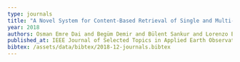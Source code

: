 ```yaml
---
type: journals
title: "A Novel System for Content-Based Retrieval of Single and Multi-Label High-Dimensional Remote Sensing Images"
year: 2018
authors: Osman Emre Dai and Begüm Demir and Bülent Sankur and Lorenzo Bruzzone
published_at: IEEE Journal of Selected Topics in Applied Earth Observations and Remote Sensing, 2473-2490, 2018
bibtex: /assets/data/bibtex/2018-12-journals.bibtex
---
```

